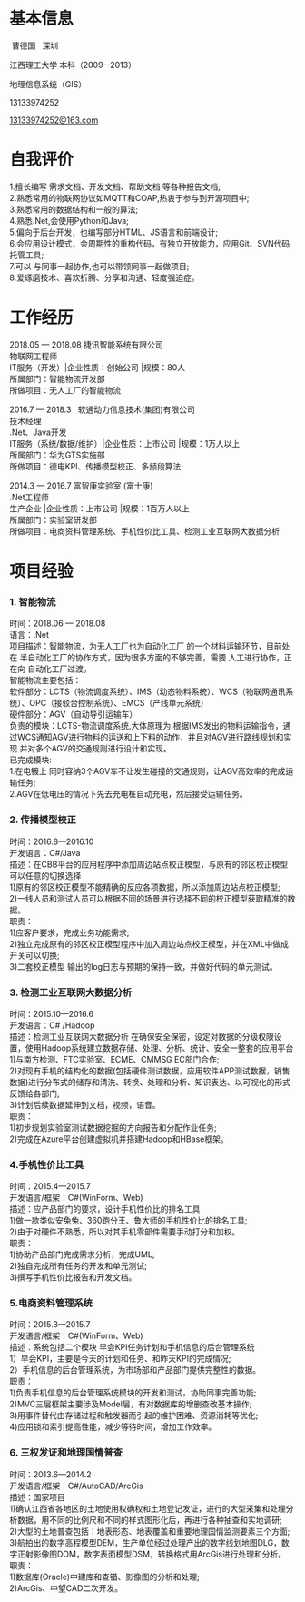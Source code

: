# 基本信息 #

  曹德国    深圳
  
  江西理工大学 本科（2009--2013）
  
  地理信息系统（GIS）
  
  13133974252
  
  13133974252@163.com


# 自我评价 #
1.擅长编写 需求文档、开发文档、帮助文档 等各种报告文档;  
2.熟悉常用的物联网协议如MQTT和COAP,热衷于参与到开源项目中;  
3.熟悉常用的数据结构和一般的算法;  
4.熟悉.Net,会使用Python和Java;  
5.偏向于后台开发，也编写部分HTML、JS语言和前端设计;  
6.会应用设计模式，会周期性的重构代码，有独立开放能力，应用Git、SVN代码托管工具;  
7.可以 与同事一起协作,也可以带领同事一起做项目;  
8.爱琢磨技术、喜欢折腾、分享和沟通、轻度强迫症。  

# 工作经历 #
2018.05 — 2018.08 捷讯智能系统有限公司  
物联网工程师  
IT服务（开发）|企业性质：创始公司 |规模：80人  
所属部门：智能物流开发部  
所做项目：无人工厂的智能物流  

2016.7 — 2018.3   软通动力信息技术(集团)有限公司  
技术经理   
.Net、Java开发  
IT服务（系统/数据/维护）|企业性质：上市公司 |规模：1万人以上  
所属部门：华为GTS实施部  
所做项目：德电KPI、传播模型校正、多频段算法   

2014.3 — 2016.7  富智康实验室 (富士康)  
.Net工程师  
生产企业 |企业性质：上市公司 |规模：1百万人以上  
所属部门：实验室研发部  
所做项目：电商资料管理系统、手机性价比工具、检测工业互联网大数据分析  

# 项目经验 #

### 1. 智能物流   
时间：2018.06 — 2018.08  
语言：.Net  
项目描述：智能物流，为无人工厂也为自动化工厂 的一个材料运输环节，目前处在 半自动化工厂的协作方式，因为很多方面的不够完善，需要 人工进行协作，正在向 自动化工厂过渡。  
智能物流主要包括：  
软件部分：LCTS（物流调度系统）、IMS（动态物料系统）、WCS（物联网通讯系统）、OPC（接驳台控制系统）、EMCS（产线单元系统）  
硬件部分：AGV（自动导引运输车）  
负责的模块：LCTS-物流调度系统,大体原理为:根据IMS发出的物料运输指令，通过WCS通知AGV进行物料的运送和上下料的动作，并且对AGV进行路线规划和实现 并对多个AGV的交通规则进行设计和实现。  
已完成模块:  
1.在电镀上 同时容纳3个AGV车不让发生碰撞的交通规则，让AGV高效率的完成运输任务;  
2.AGV在低电压的情况下先去充电桩自动充电，然后接受运输任务。  


### 2. 传播模型校正 
时间：2016.8—2016.10  
开发语言：C#/Java  
描述：在CBB平台的应用程序中添加周边站点校正模型，与原有的邻区校正模型可以任意的切换选择  
1)原有的邻区校正模型不能精确的反应各项数据，所以添加周边站点校正模型;  
2)一线人员和测试人员可以根据不同的场景进行选择不同的校正模型获取精准的数据。  
职责：  
1)应客户要求，完成业务功能需求;  
2)独立完成原有的邻区校正模型程序中加入周边站点校正模型，并在XML中做成开关可以切换;  
3)二套校正模型 输出的log日志与预期的保持一致，并做好代码的单元测试。  

### 3. 检测工业互联网大数据分析   
时间：2015.10—2016.6  
开发语言：C# /Hadoop  
描述：检测工业互联网大数据分析 在确保安全保密，设定对数据的分级权限设置，使用Hadoop系统建立数据存储、处理、分析、统计、安全一整套的应用平台  
1)与南方检测、FTC实验室、ECME、CMMSG EC部门合作;  
2)对现有手机的结构化的数据(包括硬件测试数据，应用软件APP测试数据，销售数据)进行分布式的储存和清洗、转换、处理和分析、知识表达、以可视化的形式反馈给各部门;  
3)计划后续数据延伸到文档，视频，语音。  
职责：  
1)初步规划实验室测试数据挖掘的方向报告和分配作业任务;  
2)完成在Azure平台创建虚拟机并搭建Hadoop和HBase框架。

### 4.手机性价比工具 
时间：2015.4—2015.7  
开发语言/框架：C#(WinForm、Web)  
描述：应产品部门的要求，设计手机性价比的排名工具  
1)做一款类似安兔兔、360跑分王、鲁大师的手机性价比的排名工具;  
2)由于对硬件不熟悉，所以对其手机零部件需要手动打分和加权。  
职责：  
1)协助产品部门完成需求分析，完成UML;  
2)独自完成所有任务的开发和单元测试;  
3)撰写手机性价比报告和开发文档。

### 5.电商资料管理系统 
时间：2015.3—2015.7  
开发语言/框架：C#(WinForm、Web)  
描述：系统包括二个模块 早会KPI任务计划和手机信息的后台管理系统  
1）早会KPI，主要是今天的计划和任务、和昨天KPI的完成情况;  
2）手机信息的后台管理系统，为市场部和产品部门提供完整性的数据。  
职责：  
1)负责手机信息的后台管理系统模块的开发和测试，协助同事完善功能;  
2)MVC三层框架主要涉及Model层，有对数据库的增删查改基本操作;  
3)用事件替代由存储过程和触发器而引起的维护困难、资源消耗等优化;  
4)应用锁和索引提高性能，减少等待时间，增加工作效率。

### 6. 三权发证和地理国情普查
时间：2013.6—2014.2  
开发语言/框架：C#/AutoCAD/ArcGis  
描述：国家项目  
1)确认江西省各地区的土地使用权确权和土地登记发证，进行的大型采集和处理分析数据，用不同的比例尺和不同的样式图形化后，再进行各种抽查和实地调研;  
2)大型的土地普查包括：地表形态、地表覆盖和重要地理国情监测要素三个方面;  
3)航拍出的数字高程模型DEM，生产单位经过处理产出的数字线划地图DLG，数字正射影像图DOM，数字表面模型DSM，转换格式用ArcGis进行处理和分析。  
职责：  
1)数据库(Oracle)中建库和查错、影像图的分析和处理;  
2)ArcGis、中望CAD二次开发。
